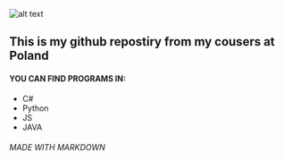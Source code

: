 ![alt text](https://www.pwste.edu.pl/wp-content/uploads/2016/12/PWSTE_DLA-MEDI%C3%93W_2.png)


## This is my github repostiry from my cousers at Poland
#### YOU CAN FIND PROGRAMS IN:
* C#
* Python
* JS
* JAVA






###### MADE WITH MARKDOWN

